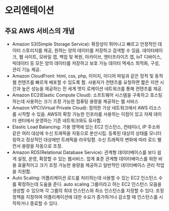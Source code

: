 # 오리엔테이션

## 주요 AWS 서비스의 개념

- Amazon S3(Simple Storage Service): 확장성이 뛰어나고 빠르고 안정적인 데이터 스토리지를 제공, 원하는 양의 데이터를 저장하고 검색할 수 있음.
데이터레이크, 웹 사이트, 모바일 앱, 백업 및 복원, 아카이브, 엔터프라이즈 앱, IoT 디바이스, 빅데이터 등 모든 양의 데이터를 저장하고 보호 가능
데이터 액세스 최적화, 구성, 관리 기능 제공.
- Amazon CloudFront: html, css, php, 이미지, 미디어 파일과 같은 정적 및 동적 웹 컨텐츠를 빠르게 배포할 수 있도록 함. 사용자가 컨텐츠를 요청하면 짧은 지연 시간과 높은 성능을 제공하는 전 세계 엣지 로케이션 네트워크를 통해 컨텐츠를 제공.
- Amazon EC2(Elastic Compute Cloud): 소프트웨어 시스템을 구축하고 호스팅하는데 사용하는 크기 조정 가능한 컴퓨팅 용량을 제공하는 웹 서비스
- Amazon VPC(Virtual Private Cloud): 정의한 가상 네트워크에서 AWS 리소스를 시작할 수 있음. AWS의 확장 가능한 인프라를 사용하는 이점이 있고 자체 데이터 센터에서 운영하는 기존 네트워크와도 유사함.
- Elastic Load Balancing: 가용 영역에 있는 EC2 인스턴스, 컨테이너, IP 주소와 같은 여러 대상에 수신 트래픽을 자동으로 분산시킴. 등록된 대상의 상태를 모니터링하고 정상적인 대상에만 트래픽을 라우팅함. 수신 트래픽의 변화에 따라 로드 밸런서 용량을 자동으로 조정.
- Amazon RDS(Relational Database Service): 관계형 데이터베이스를 보다 쉽게 설정, 운영, 확장할 수 있는 웹서비스. 업계 표준 관계형 데이터베이스를 위한 비용 효율적이고 크기 조정 가능한 용량을 제공하고 일반적인 데이터베이스 관리 작업을 지원함.
- Auto Scaling: 어플리케이션 로드를 처리하는데 사용할 수 있는 EC2 인스턴스 수를 확정하는데 도움을 준다. auto scaling 그룹이라고 하는 EC2 인스턴스 모음을 생성할 수 있으며 각 그룹의 최대 인스턴스와 최소 인스턴스를 지정할 수 있다. 조정 정책을 지정하여 어플리케이션에 대한 수요가 증가하거나 감소할 때 인스턴스를 시작하거나 종료할 수 있다.